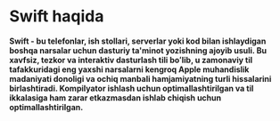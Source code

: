 # Swift haqida

**Swift - bu telefonlar, ish stollari, serverlar yoki kod bilan ishlaydigan boshqa narsalar uchun dasturiy ta'minot yozishning ajoyib usuli. Bu xavfsiz, tezkor va interaktiv dasturlash tili boʻlib, u zamonaviy til tafakkuridagi eng yaxshi narsalarni kengroq Apple muhandislik madaniyati donoligi va ochiq manbali hamjamiyatning turli hissalarini birlashtiradi. Kompilyator ishlash uchun optimallashtirilgan va til ikkalasiga ham zarar etkazmasdan ishlab chiqish uchun optimallashtirilgan.**

